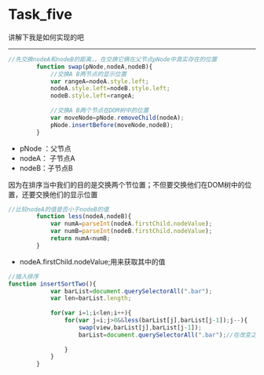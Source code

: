 ﻿# Task_five
讲解下我是如何实现的吧

---

```javascript
//先交换nodeA和nodeB的距离，，在交换它俩在父节点pNode中真实存在的位置
		function swap(pNode,nodeA,nodeB){
			//交换A B两节点的显示位置
			var rangeA=nodeA.style.left;
			nodeA.style.left=nodeB.style.left;
			nodeB.style.left=rangeA;
			
			//交换A B两个节点在DOM树中的位置
			var moveNode=pNode.removeChild(nodeA);
			pNode.insertBefore(moveNode,nodeB);
		}
```
+ pNode ：父节点
+ nodeA： 子节点A
+ nodeB：子节点B

因为在排序当中我们的目的是交换两个节位置；不但要交换他们在DOM树中的位置，还要交换他们的显示位置

```javascript
//比较nodeA的值是否小于nodeB的值
		function less(nodeA,nodeB){
			var numA=parseInt(nodeA.firstChild.nodeValue);
			var numB=parseInt(nodeB.firstChild.nodeValue);
			return numA<numB;
		}
```
+ nodeA.firstChild.nodeValue;用来获取其中的值

```javascript
//插入排序
function insertSortTwo(){
			var barList=document.querySelectorAll(".bar");
			var len=barList.length;
			
			for(var i=1;i<len;i++){
				for(var j=i;j>0&&less(barList[j],barList[j-1]);j--){
					swap(view,barList[j],barList[j-1]);
					barList=document.querySelectorAll(".bar");//在改变之后再重新刷新barList
		
				}
			}
		}
```




